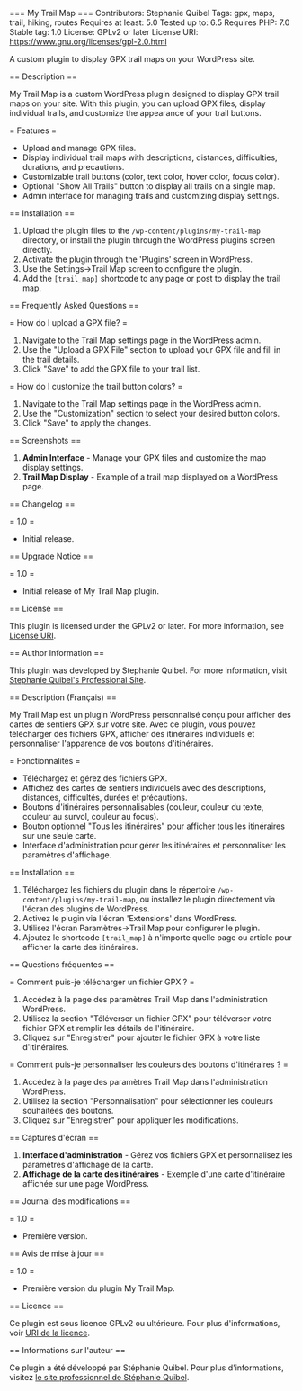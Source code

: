 === My Trail Map ===
Contributors: Stephanie Quibel
Tags: gpx, maps, trail, hiking, routes
Requires at least: 5.0
Tested up to: 6.5
Requires PHP: 7.0
Stable tag: 1.0
License: GPLv2 or later
License URI: https://www.gnu.org/licenses/gpl-2.0.html

A custom plugin to display GPX trail maps on your WordPress site.

== Description ==

My Trail Map is a custom WordPress plugin designed to display GPX trail maps on your site. With this plugin, you can upload GPX files, display individual trails, and customize the appearance of your trail buttons.

= Features =
* Upload and manage GPX files.
* Display individual trail maps with descriptions, distances, difficulties, durations, and precautions.
* Customizable trail buttons (color, text color, hover color, focus color).
* Optional "Show All Trails" button to display all trails on a single map.
* Admin interface for managing trails and customizing display settings.

== Installation ==

1. Upload the plugin files to the `/wp-content/plugins/my-trail-map` directory, or install the plugin through the WordPress plugins screen directly.
2. Activate the plugin through the 'Plugins' screen in WordPress.
3. Use the Settings->Trail Map screen to configure the plugin.
4. Add the `[trail_map]` shortcode to any page or post to display the trail map.

== Frequently Asked Questions ==

= How do I upload a GPX file? =

1. Navigate to the Trail Map settings page in the WordPress admin.
2. Use the "Upload a GPX File" section to upload your GPX file and fill in the trail details.
3. Click "Save" to add the GPX file to your trail list.

= How do I customize the trail button colors? =

1. Navigate to the Trail Map settings page in the WordPress admin.
2. Use the "Customization" section to select your desired button colors.
3. Click "Save" to apply the changes.

== Screenshots ==

1. **Admin Interface** - Manage your GPX files and customize the map display settings.
2. **Trail Map Display** - Example of a trail map displayed on a WordPress page.

== Changelog ==

= 1.0 =
* Initial release.

== Upgrade Notice ==

= 1.0 =
* Initial release of My Trail Map plugin.

== License ==

This plugin is licensed under the GPLv2 or later. For more information, see [License URI](https://www.gnu.org/licenses/gpl-2.0.html).

== Author Information ==

This plugin was developed by Stephanie Quibel. For more information, visit [Stephanie Quibel's Professional Site](https://www.stephaniequibel.fr/).

== Description (Français) ==

My Trail Map est un plugin WordPress personnalisé conçu pour afficher des cartes de sentiers GPX sur votre site. Avec ce plugin, vous pouvez télécharger des fichiers GPX, afficher des itinéraires individuels et personnaliser l'apparence de vos boutons d'itinéraires.

= Fonctionnalités =
* Téléchargez et gérez des fichiers GPX.
* Affichez des cartes de sentiers individuels avec des descriptions, distances, difficultés, durées et précautions.
* Boutons d'itinéraires personnalisables (couleur, couleur du texte, couleur au survol, couleur au focus).
* Bouton optionnel "Tous les itinéraires" pour afficher tous les itinéraires sur une seule carte.
* Interface d'administration pour gérer les itinéraires et personnaliser les paramètres d'affichage.

== Installation ==

1. Téléchargez les fichiers du plugin dans le répertoire `/wp-content/plugins/my-trail-map`, ou installez le plugin directement via l'écran des plugins de WordPress.
2. Activez le plugin via l'écran 'Extensions' dans WordPress.
3. Utilisez l'écran Paramètres->Trail Map pour configurer le plugin.
4. Ajoutez le shortcode `[trail_map]` à n'importe quelle page ou article pour afficher la carte des itinéraires.

== Questions fréquentes ==

= Comment puis-je télécharger un fichier GPX ? =

1. Accédez à la page des paramètres Trail Map dans l'administration WordPress.
2. Utilisez la section "Téléverser un fichier GPX" pour téléverser votre fichier GPX et remplir les détails de l'itinéraire.
3. Cliquez sur "Enregistrer" pour ajouter le fichier GPX à votre liste d'itinéraires.

= Comment puis-je personnaliser les couleurs des boutons d'itinéraires ? =

1. Accédez à la page des paramètres Trail Map dans l'administration WordPress.
2. Utilisez la section "Personnalisation" pour sélectionner les couleurs souhaitées des boutons.
3. Cliquez sur "Enregistrer" pour appliquer les modifications.

== Captures d'écran ==

1. **Interface d'administration** - Gérez vos fichiers GPX et personnalisez les paramètres d'affichage de la carte.
2. **Affichage de la carte des itinéraires** - Exemple d'une carte d'itinéraire affichée sur une page WordPress.

== Journal des modifications ==

= 1.0 =
* Première version.

== Avis de mise à jour ==

= 1.0 =
* Première version du plugin My Trail Map.

== Licence ==

Ce plugin est sous licence GPLv2 ou ultérieure. Pour plus d'informations, voir [URI de la licence](https://www.gnu.org/licenses/gpl-2.0.html).

== Informations sur l'auteur ==

Ce plugin a été développé par Stéphanie Quibel. Pour plus d'informations, visitez [le site professionnel de Stéphanie Quibel](https://www.stephaniequibel.fr/).
